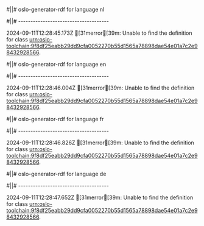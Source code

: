 #||# oslo-generator-rdf for language nl  

#||# -------------------------------------  

2024-09-11T12:28:45.173Z [31merror[39m: Unable to find the definition for class [urn:oslo-toolchain:9f8df25eabb29dd9cfa0052270b55d1565a78898dae54e01a7c2e98432928566](all-cultuurenjeugdinfrastructuur-voc.jsonld#L9083).

#||# oslo-generator-rdf for language en  

#||# -------------------------------------  

2024-09-11T12:28:46.004Z [31merror[39m: Unable to find the definition for class [urn:oslo-toolchain:9f8df25eabb29dd9cfa0052270b55d1565a78898dae54e01a7c2e98432928566](all-cultuurenjeugdinfrastructuur-voc.jsonld#L9083).

#||# oslo-generator-rdf for language fr  

#||# -------------------------------------  

2024-09-11T12:28:46.826Z [31merror[39m: Unable to find the definition for class [urn:oslo-toolchain:9f8df25eabb29dd9cfa0052270b55d1565a78898dae54e01a7c2e98432928566](all-cultuurenjeugdinfrastructuur-voc.jsonld#L9083).

#||# oslo-generator-rdf for language de  

#||# -------------------------------------  

2024-09-11T12:28:47.652Z [31merror[39m: Unable to find the definition for class [urn:oslo-toolchain:9f8df25eabb29dd9cfa0052270b55d1565a78898dae54e01a7c2e98432928566](all-cultuurenjeugdinfrastructuur-voc.jsonld#L9083).

